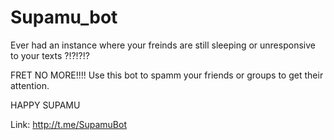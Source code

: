 # Supamu_bot

Ever had an instance where your freinds are still sleeping or unresponsive to your texts ?!?!?!?

FRET NO MORE!!!!
Use this bot to spamm your friends or groups to get their attention.

HAPPY SUPAMU


Link: http://t.me/SupamuBot
